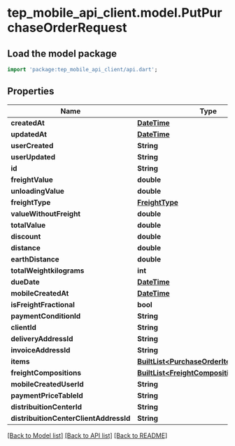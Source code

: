 # tep_mobile_api_client.model.PutPurchaseOrderRequest

## Load the model package
```dart
import 'package:tep_mobile_api_client/api.dart';
```

## Properties
Name | Type | Description | Notes
------------ | ------------- | ------------- | -------------
**createdAt** | [**DateTime**](DateTime.md) |  | [optional] 
**updatedAt** | [**DateTime**](DateTime.md) |  | [optional] 
**userCreated** | **String** |  | [optional] 
**userUpdated** | **String** |  | [optional] 
**id** | **String** |  | [optional] 
**freightValue** | **double** |  | [optional] 
**unloadingValue** | **double** |  | [optional] 
**freightType** | [**FreightType**](FreightType.md) |  | [optional] 
**valueWithoutFreight** | **double** |  | [optional] 
**totalValue** | **double** |  | [optional] 
**discount** | **double** |  | [optional] 
**distance** | **double** |  | [optional] 
**earthDistance** | **double** |  | [optional] 
**totalWeightkilograms** | **int** |  | [optional] 
**dueDate** | [**DateTime**](DateTime.md) |  | [optional] 
**mobileCreatedAt** | [**DateTime**](DateTime.md) |  | [optional] 
**isFreightFractional** | **bool** |  | [optional] 
**paymentConditionId** | **String** |  | [optional] 
**clientId** | **String** |  | [optional] 
**deliveryAddressId** | **String** |  | [optional] 
**invoiceAddressId** | **String** |  | [optional] 
**items** | [**BuiltList&lt;PurchaseOrderItemModelBase&gt;**](PurchaseOrderItemModelBase.md) |  | [optional] 
**freightCompositions** | [**BuiltList&lt;FreightCompositionModel&gt;**](FreightCompositionModel.md) |  | [optional] 
**mobileCreatedUserId** | **String** |  | [optional] 
**paymentPriceTableId** | **String** |  | [optional] 
**distribuitionCenterId** | **String** |  | [optional] 
**distribuitionCenterClientAddressId** | **String** |  | [optional] 

[[Back to Model list]](../README.md#documentation-for-models) [[Back to API list]](../README.md#documentation-for-api-endpoints) [[Back to README]](../README.md)


